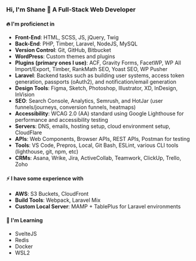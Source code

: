 ### Hi, I'm Shane 👋 A Full-Stack Web Developer

#### 🔥 I'm proficienct in
- **Front-End**: HTML, SCSS, JS, jQuery, Twig
- **Back-End**: PHP, Timber, Laravel, NodeJS, MySQL
- **Version Control**: Git, GitHub, Bitbucket
- **WordPress**: Custom themes and plugins
- **Plugins (primary ones I use)**: ACF, Gravity Forms, FacetWP, WP All Import/Export, Timber, RankMath SEO, Yoast SEO, WP Pusher
- **Laravel**: Backend tasks such as building user systems, access token generation, passports (oAuth2), and notification/email generation
- **Design Tools**: Figma, Sketch, Photoshop, Illustrator, XD, InDesign, InVision
- **SEO**: Search Console, Analytics, Semrush, and HotJar (user funnels/journeys, conversion funnels, heatmaps)
- **Accessibility**: WCAG 2.0 (AA) standard using Google Lighthouse for performance and accessibility testing
- **Servers**: DNS, emails, hosting setup, cloud environment setup, CloudFlare
- **APIs**: Web Components, Browser APIs, REST APIs, Postman for testing
- **Tools**: VS Code, Prepros, Local, Git Bash, ESLint, various CLI tools (lighthouse, git, npm, etc)
- **CRMs**: Asana, Wrike, Jira, ActiveCollab, Teamwork, ClickUp, Trello, Zoho

#### ⚡ I have some experience with
- **AWS**: S3 Buckets, CloudFront
- **Build Tools**: Webpack, Laravel Mix
- **Custom Local Server**: MAMP + TablePlus for Laravel environments

#### 🍵 I'm Learning
- SvelteJS
- Redis
- Docker
- WSL2